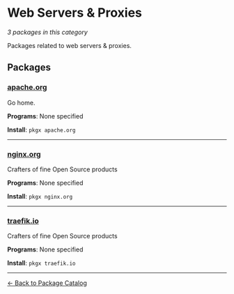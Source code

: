# Web Servers & Proxies

*3 packages in this category*

Packages related to web servers & proxies.

## Packages

### [apache.org](../packages/apacheorg.md)

Go home.

**Programs**: None specified

**Install**: `pkgx apache.org`

---

### [nginx.org](../packages/nginxorg.md)

Crafters of fine Open Source products

**Programs**: None specified

**Install**: `pkgx nginx.org`

---

### [traefik.io](../packages/traefikio.md)

Crafters of fine Open Source products

**Programs**: None specified

**Install**: `pkgx traefik.io`

---

[← Back to Package Catalog](../package-catalog.md)
